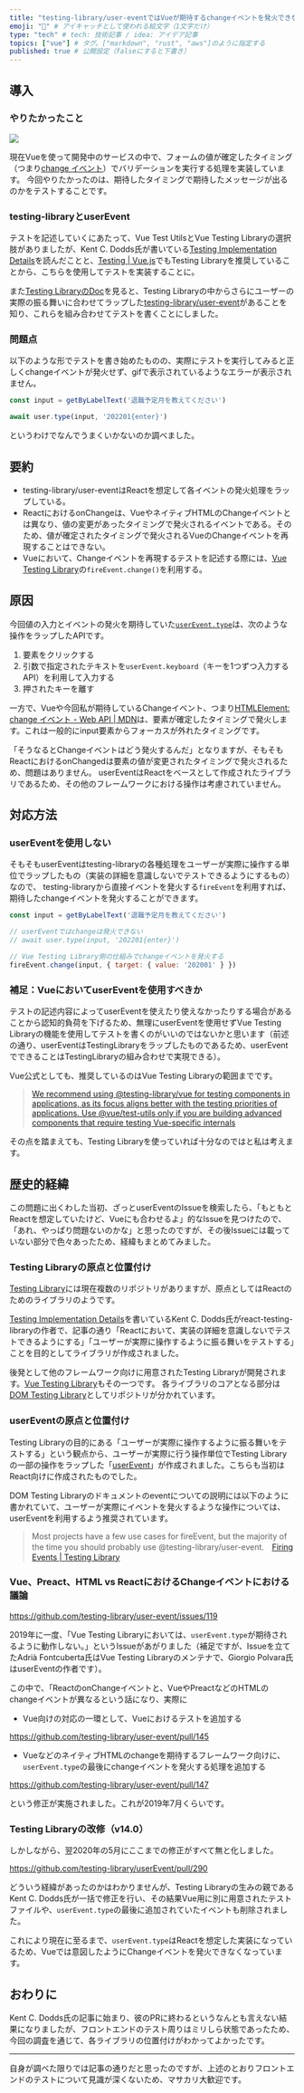 ```yaml
---
title: "testing-library/user-eventではVueが期待するchangeイベントを発火できない"
emoji: "🤔" # アイキャッチとして使われる絵文字（1文字だけ）
type: "tech" # tech: 技術記事 / idea: アイデア記事
topics: ["vue"] # タグ。["markdown", "rust", "aws"]のように指定する
published: true # 公開設定（falseにすると下書き）
---
```


## 導入

### やりたかったこと

![](/images/vue-cannot-use-user-event-as-change/want_to.gif)

現在Vueを使って開発中のサービスの中で、フォームの値が確定したタイミング（つまり[change イベント](https://developer.mozilla.org/ja/docs/Web/API/HTMLElement/change_event)）でバリデーションを実行する処理を実装しています。
今回やりたかったのは、期待したタイミングで期待したメッセージが出るのかをテストすることです。

### testing-libraryとuserEvent

テストを記述していくにあたって、Vue Test UtilsとVue Testing Libraryの選択肢がありましたが、Kent C. Dodds氏が書いている[Testing Implementation Details](https://kentcdodds.com/blog/testing-implementation-details)を読んだことと、[Testing \| Vue\.js](https://vuejs.org/guide/scaling-up/testing.html#component-testing)でもTesting Libraryを推奨していることから、こちらを使用してテストを実装することに。

また[Testing LibraryのDoc](https://testing-library.com/docs/user-event/intro)を見ると、Testing Libraryの中からさらにユーザーの実際の振る舞いに合わせてラップした[testing\-library/user\-event](https://github.com/testing-library/user-event)があることを知り、これらを組み合わせてテストを書くことにしました。

### 問題点

以下のような形でテストを書き始めたものの、実際にテストを実行してみると正しくchangeイベントが発火せず、gifで表示されているようなエラーが表示されません。

```javascript
const input = getByLabelText('退職予定月を教えてください')

await user.type(input, '202201{enter}')
```

というわけでなんでうまくいかないのか調べました。

## 要約

- testing-library/user-eventはReactを想定して各イベントの発火処理をラップしている。
- ReactにおけるonChangeは、VueやネイティブHTMLのChangeイベントとは異なり、値の変更があったタイミングで発火されるイベントである。そのため、値が確定されたタイミングで発火されるVueのChangeイベントを再現することはできない。
- Vueにおいて、Changeイベントを再現するテストを記述する際には、[Vue Testing Library](https://github.com/testing-library/vue-testing-library)の`fireEvent.change()`を利用する。

## 原因

今回値の入力とイベントの発火を期待していた[`userEvent.type`](https://testing-library.com/docs/user-event/utility#type)は、次のような操作をラップしたAPIです。

1. 要素をクリックする
2. 引数で指定されたテキストを`userEvent.keyboard`（キーを1つずつ入力するAPI）を利用して入力する
3. 押されたキーを離す

一方で、Vueや今回私が期待しているChangeイベント、つまり[HTMLElement: change イベント \- Web API \| MDN](https://developer.mozilla.org/ja/docs/Web/API/HTMLElement/change_event)は、要素が確定したタイミングで発火します。これは一般的にinput要素からフォーカスが外れたタイミングです。

「そうなるとChangeイベントはどう発火するんだ」となりますが、そもそもReactにおけるonChangedは要素の値が変更されたタイミングで発火されるため、問題はありません。
userEventはReactをベースとして作成されたライブラリであるため、その他のフレームワークにおける操作は考慮されていません。

## 対応方法

### userEventを使用しない

そもそもuserEventはtesting-libraryの各種処理をユーザーが実際に操作する単位でラップしたもの（実装の詳細を意識しないでテストできるようにするもの）なので、
testing-libraryから直接イベントを発火する`fireEvent`を利用すれば、期待したchangeイベントを発火することができます。

```javascript
const input = getByLabelText('退職予定月を教えてください')

// userEventではchangeは発火できない
// await user.type(input, '202201{enter}')

// Vue Testing Library側の仕組みでchangeイベントを発火する
fireEvent.change(input, { target: { value: '202001' } })    
```

### 補足：VueにおいてuserEventを使用すべきか

テストの記述内容によってuserEventを使えたり使えなかったりする場合があることから認知的負荷を下げるため、無理にuserEventを使用せずVue Testing Libraryの機能を使用してテストを書くのがいいのではないかと思います（前述の通り、userEventはTestingLibraryをラップしたものであるため、userEventでできることはTestingLibraryの組み合わせで実現できる）。

Vue公式としても、推奨しているのはVue Testing Libraryの範囲までです。

> [We recommend using @testing\-library/vue for testing components in applications, as its focus aligns better with the testing priorities of applications\. Use @vue/test\-utils only if you are building advanced components that require testing Vue\-specific internals](https://vuejs.org/guide/scaling-up/testing.html#component-testing)

その点を踏まえても、Testing Libraryを使っていれば十分なのではと私は考えます。

## 歴史的経緯

この問題に出くわした当初、ざっとuserEventのIssueを検索したら、「もともとReactを想定していたけど、Vueにも合わせるよ」的なIssueを見つけたので、
「あれ、やっぱり問題ないのかな」と思ったのですが、その後Issueには載っていない部分で色々あったため、経緯もまとめてみました。

### Testing Libraryの原点と位置付け

[Testing Library](https://github.com/testing-library)には現在複数のリポジトリがありますが、原点としてはReactのためのライブラリのようです。

[Testing Implementation Details](https://kentcdodds.com/blog/testing-implementation-details)を書いているKent C. Dodds氏がreact-testing-libraryの作者で、記事の通り「Reactにおいて、実装の詳細を意識しないでテストできるようにする」「ユーザーが実際に操作するように振る舞いをテストする」ことを目的としてライブラリが作成されました。

後発として他のフレームワーク向けに用意されたTesting Libraryが開発されます。[Vue Testing Library](https://github.com/testing-library/vue-testing-library)もその一つです。
各ライブラリのコアとなる部分は[DOM Testing Library](https://github.com/testing-library/dom-testing-library)としてリポジトリが分かれています。

### userEventの原点と位置付け

Testing Libraryの目的にある「ユーザーが実際に操作するように振る舞いをテストする」という観点から、ユーザーが実際に行う操作単位でTesting Libraryの一部の操作をラップした「[userEvent](https://github.com/testing-library/user-event)」が作成されました。こちらも当初はReact向けに作成されたものでした。

DOM Testing Libraryのドキュメントのeventについての説明には以下のように書かれていて、ユーザーが実際にイベントを発火するような操作については、userEventを利用するよう推奨されています。

> Most projects have a few use cases for fireEvent, but the majority of the time you should probably use @testing-library/user-event.　[Firing Events \| Testing Library](https://testing-library.com/docs/dom-testing-library/api-events)

### Vue、Preact、HTML vs ReactにおけるChangeイベントにおける議論

https://github.com/testing-library/user-event/issues/119

2019年に一度、「Vue Testing Libraryにおいては、`userEvent.type`が期待されるように動作しない。」というIssueがあがりました（補足ですが、Issueを立てたAdrià Fontcuberta氏はVue Testing Libraryのメンテナで、Giorgio Polvara氏はuserEventの作者です）。

この中で、「ReactのonChangeイベントと、VueやPreactなどのHTMLのchangeイベントが異なるという話になり、実際に

- Vue向けの対応の一環として、Vueにおけるテストを追加する

https://github.com/testing-library/user-event/pull/145

- VueなどのネイティブHTMLのchangeを期待するフレームワーク向けに、`userEvent.type`の最後にchangeイベントを発火する処理を追加する

https://github.com/testing-library/user-event/pull/147

という修正が実施されました。これが2019年7月くらいです。

### Testing Libraryの改修（v14.0）

しかしながら、翌2020年の5月にここまでの修正がすべて無と化しました。

https://github.com/testing-library/userEvent/pull/290

どういう経緯があったのかはわかりませんが、Testing Libraryの生みの親であるKent C. Dodds氏が一括で修正を行い、その結果Vue用に別に用意されたテストファイルや、`userEvent.type`の最後に追加されていたイベントも削除されました。

これにより現在に至るまで、`userEvent.type`はReactを想定した実装になっているため、Vueでは意図したようにChangeイベントを発火できなくなっています。

## おわりに

Kent C. Dodds氏の記事に始まり、彼のPRに終わるというなんとも言えない結果になりましたが、フロントエンドのテスト周りはミリしら状態であったため、 今回の調査を通じて、各ライブラリの位置付けがわかってよかったです。

---

自身が調べた限りでは記事の通りだと思ったのですが、上述のとおりフロントエンドのテストについて見識が深くないため、マサカリ大歓迎です。

